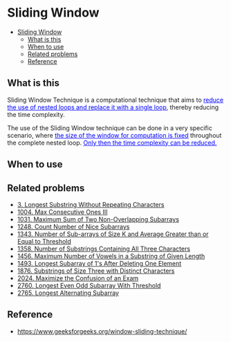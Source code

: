 # Sliding Window

- [Sliding Window](#sliding-window)
  - [What is this](#what-is-this)
  - [When to use](#when-to-use)
  - [Related problems](#related-problems)
  - [Reference](#reference)


## What is this
Sliding Window Technique is a computational technique that aims to <span style="color:blue"><u>reduce the use of nested loops and replace it with a single loop</u></span>, thereby reducing the time complexity.

The use of the Sliding Window technique can be done in a very specific scenario, where <span style="color:blue"><u>the size of the window for computation is fixed</u></span> throughout the complete nested loop. <span style="color:blue"><u>Only then the time complexity can be reduced.</u></span>

## When to use

## Related problems
- [3. Longest Substring Without Repeating Characters](https://leetcode.com/problems/longest-substring-without-repeating-characters/)
- [1004. Max Consecutive Ones III](https://leetcode.com/problems/max-consecutive-ones-iii/)
- [1031. Maximum Sum of Two Non-Overlapping Subarrays](https://leetcode.com/problems/maximum-sum-of-two-non-overlapping-subarrays/)
- [1248. Count Number of Nice Subarrays](https://leetcode.com/problems/count-number-of-nice-subarrays/)
- [1343. Number of Sub-arrays of Size K and Average Greater than or Equal to Threshold](https://leetcode.com/problems/number-of-sub-arrays-of-size-k-and-average-greater-than-or-equal-to-threshol/)
- [1358. Number of Substrings Containing All Three Characters](https://leetcode.com/problems/number-of-substrings-containing-all-three-characters/)
- [1456. Maximum Number of Vowels in a Substring of Given Length](https://leetcode.com/problems/maximum-number-of-vowels-in-a-substring-of-given-length/)
- [1493. Longest Subarray of 1's After Deleting One Element](https://leetcode.com/problems/longest-subarray-of-1s-after-deleting-one-element/)
- [1876. Substrings of Size Three with Distinct Characters](https://leetcode.com/problems/substrings-of-size-three-with-distinct-characters/)
- [2024. Maximize the Confusion of an Exam](https://leetcode.com/problems/maximize-the-confusion-of-an-exam/)
- [2760. Longest Even Odd Subarray With Threshold](https://leetcode.com/problems/longest-even-odd-subarray-with-threshold/)
- [2765. Longest Alternating Subarray](https://leetcode.com/problems/longest-alternating-subarray/)

## Reference
- https://www.geeksforgeeks.org/window-sliding-technique/


